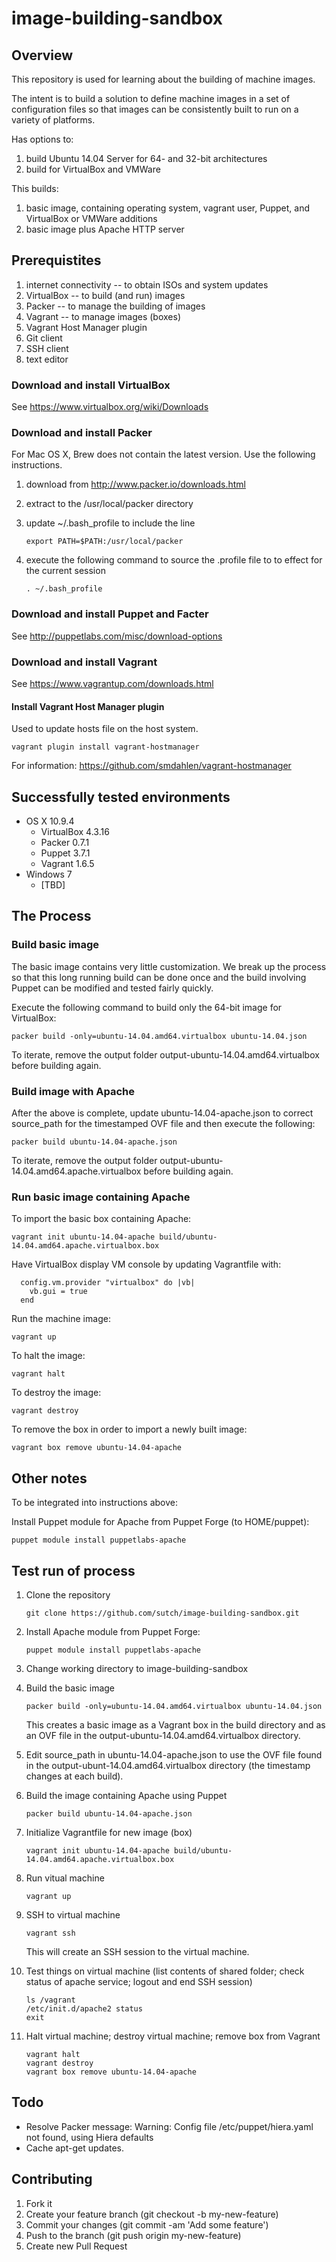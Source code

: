 image-building-sandbox
======================

Overview
--------

This repository is used for learning about the building of machine images.

The intent is to build a solution to define machine images in a set of configuration files so that images can be consistently built to run on a variety of platforms.

Has options to:
  1. build Ubuntu 14.04 Server for 64- and 32-bit architectures
  1. build for VirtualBox and VMWare

This builds:
  1. basic image, containing operating system, vagrant user, Puppet, and VirtualBox or VMWare additions
  1. basic image plus Apache HTTP server


Prerequistites
--------------

  1. internet connectivity -- to obtain ISOs and system updates
  1. VirtualBox -- to build (and run) images
  1. Packer -- to manage the building of images
  1. Vagrant -- to manage images (boxes)
  1. Vagrant Host Manager plugin
  1. Git client
  1. SSH client
  1. text editor

### Download and install VirtualBox

See https://www.virtualbox.org/wiki/Downloads

### Download and install Packer

For Mac OS X, Brew does not contain the latest version. Use the following instructions.

  1. download from http://www.packer.io/downloads.html
  1. extract to the /usr/local/packer directory
  1. update ~/.bash_profile to include the line
     
     ```
     export PATH=$PATH:/usr/local/packer
     ```

  1. execute the following command to source the .profile file to to effect for the current session
     
     ```
     . ~/.bash_profile
     ```

### Download and install Puppet and Facter

See http://puppetlabs.com/misc/download-options

### Download and install Vagrant

See https://www.vagrantup.com/downloads.html

#### Install Vagrant Host Manager plugin

Used to update hosts file on the host system.

```
vagrant plugin install vagrant-hostmanager
```

For information: https://github.com/smdahlen/vagrant-hostmanager

Successfully tested environments
--------------------------------

  * OS X 10.9.4
    * VirtualBox 4.3.16
    * Packer 0.7.1
    * Puppet 3.7.1
    * Vagrant 1.6.5
  * Windows 7
    * [TBD]

The Process
-----------

### Build basic image 

The basic image contains very little customization.  We break up the process so that this long running build can be done once and the build involving Puppet can be modified and tested fairly quickly.

Execute the following command to build only the 64-bit image for VirtualBox:
```
packer build -only=ubuntu-14.04.amd64.virtualbox ubuntu-14.04.json
```

To iterate, remove the output folder output-ubuntu-14.04.amd64.virtualbox before building again.

### Build image with Apache

After the above is complete, update ubuntu-14.04-apache.json to correct source_path for the timestamped OVF file and then execute the following: 

```
packer build ubuntu-14.04-apache.json
```

To iterate, remove the output folder output-ubuntu-14.04.amd64.apache.virtualbox before building again.

### Run basic image containing Apache

To import the basic box containing Apache:
```
vagrant init ubuntu-14.04-apache build/ubuntu-14.04.amd64.apache.virtualbox.box
```

Have VirtualBox display VM console by updating Vagrantfile with:
```
  config.vm.provider "virtualbox" do |vb|
    vb.gui = true
  end
```

Run the machine image:
```
vagrant up
```

To halt the image:
```
vagrant halt
```

To destroy the image:
```
vagrant destroy
```

To remove the box in order to import a newly built image:
```
vagrant box remove ubuntu-14.04-apache
```

Other notes
-----------

To be integrated into instructions above:

Install Puppet module for Apache from Puppet Forge (to HOME/puppet):
```
puppet module install puppetlabs-apache
```


Test run of process
-------------------

  1. Clone the repository

     ```
     git clone https://github.com/sutch/image-building-sandbox.git
     ```

  1. Install Apache module from Puppet Forge:
     
     ```
     puppet module install puppetlabs-apache
     ```

  1. Change working directory to image-building-sandbox
  1. Build the basic image

     ```
     packer build -only=ubuntu-14.04.amd64.virtualbox ubuntu-14.04.json
     ```

     This creates a basic image as a Vagrant box in the build directory and as an OVF file in the output-ubuntu-14.04.amd64.virtualbox directory.

  1. Edit source_path in ubuntu-14.04-apache.json to use the OVF file found in the output-ubunt-14.04.amd64.virtualbox directory (the timestamp changes at each build).
  1. Build the image containing Apache using Puppet

     ```
     packer build ubuntu-14.04-apache.json
     ```

  1. Initialize Vagrantfile for new image (box)

     ```
     vagrant init ubuntu-14.04-apache build/ubuntu-14.04.amd64.apache.virtualbox.box  
     ```

  1. Run vitual machine

     ```
     vagrant up
     ```
  
  1. SSH to virtual machine

     ```
     vagrant ssh
     ```

     This will create an SSH session to the virtual machine.

  1. Test things on virtual machine (list contents of shared folder; check status of apache service; logout and end SSH session)

     ```
     ls /vagrant
     /etc/init.d/apache2 status
     exit
     ```

  1. Halt virtual machine; destroy virtual machine; remove box from Vagrant

     ```
     vagrant halt
     vagrant destroy
     vagrant box remove ubuntu-14.04-apache
     ```

Todo
----

  * Resolve Packer message: Warning: Config file /etc/puppet/hiera.yaml not found, using Hiera defaults
  * Cache apt-get updates.

Contributing
------------

1. Fork it
1. Create your feature branch (git checkout -b my-new-feature)
1. Commit your changes (git commit -am 'Add some feature')
1. Push to the branch (git push origin my-new-feature)
1. Create new Pull Request
